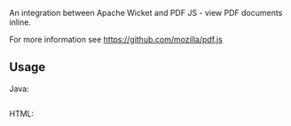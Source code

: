 An integration between Apache Wicket and PDF JS - view PDF documents inline.

For more information see https://github.com/mozilla/pdf.js

## Usage

Java:
```java

```

HTML:
```html

```
